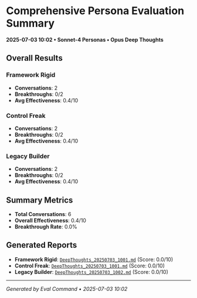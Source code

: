 # Comprehensive Persona Evaluation Summary
**2025-07-03 10:02 • Sonnet-4 Personas • Opus Deep Thoughts**

## Overall Results

### Framework Rigid
- **Conversations**: 2
- **Breakthroughs**: 0/2
- **Avg Effectiveness**: 0.4/10

### Control Freak
- **Conversations**: 2
- **Breakthroughs**: 0/2
- **Avg Effectiveness**: 0.4/10

### Legacy Builder
- **Conversations**: 2
- **Breakthroughs**: 0/2
- **Avg Effectiveness**: 0.4/10

## Summary Metrics
- **Total Conversations**: 6
- **Overall Effectiveness**: 0.4/10
- **Breakthrough Rate**: 0.0%

## Generated Reports
- **Framework Rigid**: [`DeepThoughts_20250703_1001.md`](docs/prototype/DeepThoughts/DeepThoughts_20250703_1001.md) (Score: 0.0/10)
- **Control Freak**: [`DeepThoughts_20250703_1001.md`](docs/prototype/DeepThoughts/DeepThoughts_20250703_1001.md) (Score: 0.0/10)
- **Legacy Builder**: [`DeepThoughts_20250703_1002.md`](docs/prototype/DeepThoughts/DeepThoughts_20250703_1002.md) (Score: 0.0/10)

---
*Generated by Eval Command • 2025-07-03 10:02*

